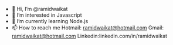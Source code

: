- 👋 Hi, I’m @ramidwaikat
- 👀 I’m interested in Javascript
- 🌱 I’m currently learning Node.js
- 📫 How to reach me 
      Hotmail: ramidwaikat@hotmail.com
      Gmail: ramidwaikat@hotmail.com
      Linkedin:linkedin.com/in/ramidwaikat
